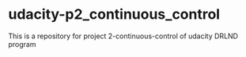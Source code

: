 # udacity-p2_continuous_control
This is a repository for project 2-continuous-control of udacity DRLND program
